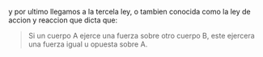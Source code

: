 y por ultimo llegamos a la tercela ley, o tambien conocida como la ley de accion y reaccion que dicta que:

> Si un cuerpo A ejerce una fuerza sobre otro cuerpo B, este ejercera una fuerza igual u opuesta sobre A.